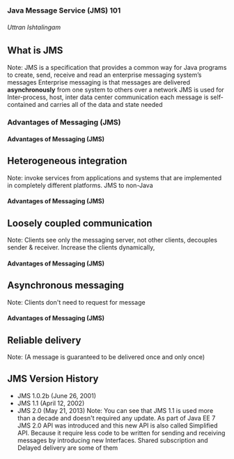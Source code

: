 ### Java Message Service (JMS) 101
###### Uttran Ishtalingam


## What is JMS
Note: JMS is a specification that provides a common way for Java programs to create, send, receive and read an enterprise messaging system’s messages
Enterprise messaging is that messages are delivered **asynchronously** from one system to others over a network
JMS is used for Inter-process, host, inter data center communication
each message is self-contained and carries all of the data and state needed


### Advantages of Messaging (JMS)


#### Advantages of Messaging (JMS)
## Heterogeneous integration
Note: invoke services from applications and systems that are implemented in completely different platforms.  JMS to non-Java


#### Advantages of Messaging (JMS)
## Loosely coupled communication
Note: Clients see only the messaging server, not other clients, decouples sender & receiver.
Increase the clients dynamically,


#### Advantages of Messaging (JMS)
## Asynchronous messaging
Note: Clients don't need to request for message


#### Advantages of Messaging (JMS)
## Reliable delivery
Note: (A message is guaranteed to be delivered once and only once)


## JMS Version History
* JMS 1.0.2b (June 26, 2001)
* JMS 1.1 (April 12, 2002)
* JMS 2.0 (May 21, 2013)
Note: You can see that JMS 1.1 is used more than a decade and doesn't required any update. As part of Java EE 7 JMS 2.0 API was introduced and this new API is also called Simplified API. Because it require less code to be written for sending and receiving messages by introducing new Interfaces. Shared subscription and Delayed delivery are some of them
